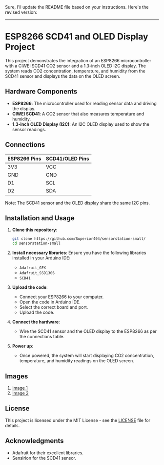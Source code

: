 Sure, I'll update the README file based on your instructions. Here's the revised version:

---

# ESP8266 SCD41 and OLED Display Project

This project demonstrates the integration of an ESP8266 microcontroller with a CIWEI SCD41 CO2 sensor and a 1.3-inch OLED I2C display. The system reads CO2 concentration, temperature, and humidity from the SCD41 sensor and displays the data on the OLED screen.

## Hardware Components

- **ESP8266**: The microcontroller used for reading sensor data and driving the display.
- **CIWEI SCD41**: A CO2 sensor that also measures temperature and humidity.
- **1.3-inch OLED Display (I2C)**: An I2C OLED display used to show the sensor readings.

## Connections

| ESP8266 Pins | SCD41/OLED Pins |
|--------------|------------------|
| 3V3          | VCC              |
| GND          | GND              |
| D1           | SCL              |
| D2           | SDA              |

Note: The SCD41 sensor and the OLED display share the same I2C pins.

## Installation and Usage

1. **Clone this repository**:
    ```bash
    git clone https://github.com/Superior404/sensorstation-small/
    cd sensorstation-small
    ```

2. **Install necessary libraries**:
    Ensure you have the following libraries installed in your Arduino IDE:
    - `Adafruit_GFX`
    - `Adafruit_SSD1306`
    - `SCD41`

3. **Upload the code**:
    - Connect your ESP8266 to your computer.
    - Open the code in Arduino IDE.
    - Select the correct board and port.
    - Upload the code.

4. **Connect the hardware**:
    - Wire the SCD41 sensor and the OLED display to the ESP8266 as per the connections table.

5. **Power up**:
    - Once powered, the system will start displaying CO2 concentration, temperature, and humidity readings on the OLED screen.

## Images

1. [Image 1](images/image1.png)
2. [Image 2](images/image2.png)

## License

This project is licensed under the MIT License - see the [LICENSE](LICENSE) file for details.

## Acknowledgments

- Adafruit for their excellent libraries.
- Sensirion for the SCD41 sensor.
